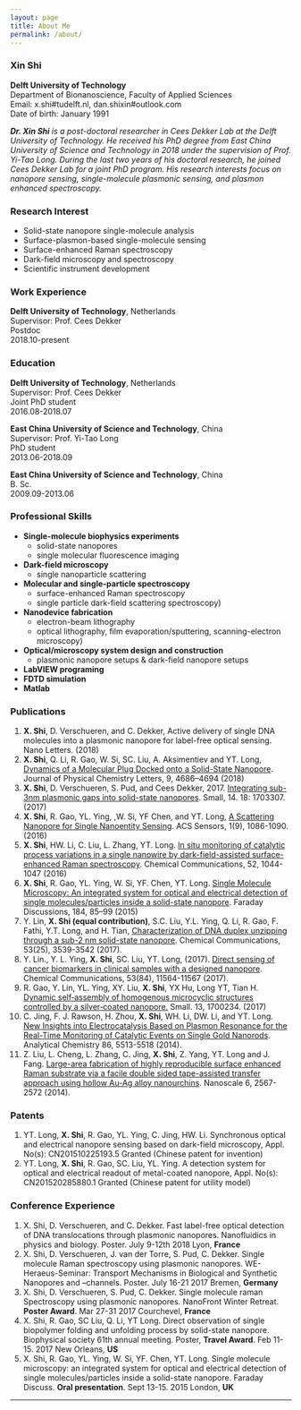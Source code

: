 ```yaml
---
layout: page
title: About Me
permalink: /about/
---
```



### **Xin Shi**  

**Delft University of Technology**<br/>
Department of Bionanoscience, Faculty of Applied Sciences<br/>
Email: x.shi#tudelft.nl, dan.shixin#outlook.com<br/>
Date of birth: January 1991<br/>

_**Dr. Xin Shi** is a post-doctoral researcher in Cees Dekker Lab at the Delft University of Technology. He received his PhD degree from East China University of Science and Technology in 2018 under the supervision of Prof. Yi-Tao Long. During the last two years of his doctoral research, he joined Cees Dekker Lab for a joint PhD program. His research interests focus on nanopore sensing, single-molecule plasmonic sensing, and plasmon enhanced spectroscopy._

### Research Interest

*   Solid-state nanopore single-molecule analysis
*   Surface-plasmon-based single-molecule sensing
*   Surface-enhanced Raman spectroscopy
*   Dark-field microscopy and spectroscopy
*   Scientific instrument development

### Work Experience

**Delft University of Technology**, Netherlands<br/>
Supervisor: Prof. Cees Dekker<br>
Postdoc<br/>
2018.10-present

### Education

**Delft University of Technology**, Netherlands<br/>
Supervisor: Prof. Cees Dekker<br>
Joint PhD student<br/>
2016.08-2018.07

**East China University of Science and Technology**, China<br/> 
Supervisor: Prof. Yi-Tao Long<br/>
PhD student<br/>
2013.06-2018.09<br/>

**East China University of Science and Technology**, China<br/> 
B. Sc.<br>
2009.09-2013.06

### Professional Skills

- **Single-molecule biophysics experiments**
	- solid-state nanopores
	- single molecular fluorescence imaging   
- **Dark-field microscopy**    
	- single nanoparticle scattering
- **Molecular and single-particle spectroscopy** 
	- surface-enhanced Raman spectroscopy
	- single particle dark-field scattering spectroscopy)
- **Nanodevice fabrication** 
	- electron-beam lithography
	- optical lithography, film evaporation/sputtering, scanning-electron microscopy)  
- **Optical/microscopy system design and construction** 
	- plasmonic nanopore setups & dark-field nanopore setups   
- **LabVIEW programing** 
- **FDTD simulation**   
- **Matlab** 

### Publications

1.  **X. Shi**, D. Verschueren, and C. Dekker, Active delivery of single DNA molecules into a plasmonic nanopore for label-free optical sensing.  Nano Letters. (2018)
2.  **X. Shi**, Q. Li, R. Gao, W. Si, SC. Liu, A. Aksimentiev and YT. Long,  [Dynamics of a Molecular Plug Docked onto a Solid-State Nanopore](https://pubs.acs.org/doi/10.1021/acs.jpclett.8b01755). Journal of Physical Chemistry Letters,  9, 4686–4694 (2018)
3.  **X. Shi**, D. Verschueren, S. Pud, and Cees Dekker, 2017. [Integrating sub-3nm plasmonic gaps into solid-state nanopores](https://onlinelibrary.wiley.com/doi/full/10.1002/smll.201703307). Small, 14. 18: 1703307. (2017)
4.  **X. Shi**, R. Gao, YL. Ying, ,W. Si, YF Chen, and YT. Long, [A Scattering Nanopore for Single Nanoentity Sensing](https://pubs.acs.org/doi/abs/10.1021/acssensors.6b00408). ACS Sensors, 1(9), 1086-1090\. (2016)
5.  **X. Shi**, HW. Li, C. Liu, L. Zhang, YT. Long. [In situ monitoring of catalytic process variations in a single nanowire by dark-field-assisted surface-enhanced Raman spectroscopy](https://pubs.rsc.org/en/content/articlelanding/2016/cc/c5cc09220e). Chemical Communications, 52, 1044-1047 (2016)
6.  **X. Shi**, R. Gao, YL. Ying, W. Si, YF. Chen, YT. Long. [Single Molecule Microscopy: An integrated system for optical and electrical detection of single molecules/particles inside a solid-state nanopore](https://pubs.rsc.org/en/content/articlelanding/fd/2015/c5fd00060b#!divAbstract). Faraday Discussions, 184, 85–99 (2015)
7.  Y. Lin, **X. Shi (equal contribution)**, S.C. Liu, Y.L. Ying, Q. Li, R. Gao, F. Fathi, Y.T. Long, and H. Tian, [Characterization of DNA duplex unzipping through a sub-2 nm solid-state nanopore](https://pubs.rsc.org/en/content/articlelanding/2017/cc/c7cc00060j#!divAbstract). Chemical Communications, 53(25), 3539-3542 (2017).
8.  Y. Lin., Y. L. Ying, **X. Shi**, SC. Liu, YT. Long, (2017). [Direct sensing of cancer biomarkers in clinical samples with a designed nanopore](https://pubs.rsc.org/en/content/articlelanding/2017/cc/c7cc06775e#!divAbstract). Chemical Communications, 53(84), 11564-11567 (2017).
9.  R. Gao, Y. Lin, YL. Ying, XY. Liu, **X. Shi**, YX Hu, Long YT, Tian H. [Dynamic self‐assembly of homogenous microcyclic structures controlled by a silver‐coated nanopore.](https://onlinelibrary.wiley.com/doi/abs/10.1002/smll.201770136) Small. 13, 1700234. (2017)
10.  C. Jing, F. J. Rawson, H. Zhou, **X. Shi**, WH. Li, DW. Li, and YT. Long. [New Insights into Electrocatalysis Based on Plasmon Resonance for the Real-Time Monitoring of Catalytic Events on Single Gold Nanorods](https://pubs.acs.org/doi/10.1021/ac500785u). Analytical Chemistry 86, 5513-5518 (2014).
11.  Z. Liu, L. Cheng, L. Zhang, C. Jing, **X. Shi**, Z. Yang, YT. Long and J. Fang. [Large-area fabrication of highly reproducible surface enhanced Raman substrate via a facile double sided tape-assisted transfer approach using hollow Au-Ag alloy nanourchins](https://pubs.rsc.org/en/Content/ArticleLanding/2014/NR/C3NR05840A#!divAbstract). Nanoscale 6, 2567-2572 (2014).

### Patents

1.  YT. Long,  **X.  Shi**, R. Gao, YL. Ying, C. Jing, HW. Li. Synchronous optical and electrical nanopore sensing based on dark-field microscopy, Appl. No(s): CN201510225193.5 Granted (Chinese patent for invention)
2.  YT. Long,  **X.  Shi**, R. Gao, SC. Liu, YL. Ying. A detection system for optical and electrical readout of metal-coated nanopore, Appl. No(s): CN201520285880.1 Granted (Chinese patent for utility model)

### Conference Experience

1.  X. Shi, D. Verschueren, and C. Dekker. Fast label-free optical detection of DNA translocations through plasmonic nanopores. Nanofluidics in physics and biology. Poster. July 9-12th 2018 Lyon, **France**
2.  X. Shi, D. Verschueren, J. van der Torre, S. Pud, C. Dekker. Single molecule Raman spectroscopy using plasmonic nanopores. WE-Heraeus-Seminar: Transport Mechanisms in Biological and Synthetic Nanopores and –channels. Poster. July 16-21 2017 Bremen, **Germany**
3.  X. Shi, D. Verschueren, S. Pud, C. Dekker.  Single molecule raman Spectroscopy using plasmonic nanopores. NanoFront Winter Retreat. **Poster Award**. Mar 27-31 2017 Courchevel, **France**
4.  X. Shi, R. Gao, SC Liu, Q. Li, YT Long.  Direct observation of single biopolymer folding and unfolding process by solid-state nanopore. Biophysical society 61th annual meeting. Poster, **Travel Award**. Feb 11-15\. 2017 New Orleans, **US**
5.  X. Shi, R. Gao, YL. Ying, W. Si, YF. Chen, YT. Long. Single molecule microscopy: an integrated system for optical and electrical detection of single molecules/particles inside a solid-state nanopore. Faraday Discuss. **Oral presentation**. Sept 13-15\. 2015 London, **UK**

----
